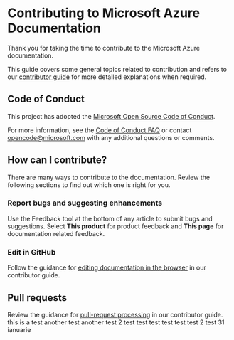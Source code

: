 # Contributing to Microsoft Azure Documentation

Thank you for taking the time to contribute to the Microsoft Azure documentation.

This guide covers some general topics related to contribution and refers to our [contributor guide](https://learn.microsoft.com/contribute/content) for more detailed explanations when required.

## Code of Conduct

This project has adopted the [Microsoft Open Source Code of Conduct](https://opensource.microsoft.com/codeofconduct/).

For more information, see the [Code of Conduct FAQ](https://opensource.microsoft.com/codeofconduct/faq/) or contact [opencode@microsoft.com](mailto:opencode@microsoft.com) with any additional questions or comments.

## How can I contribute?

There are many ways to contribute to the documentation. Review the following sections to find out which one is right for you.

### Report bugs and suggesting enhancements

Use the Feedback tool at the bottom of any article to submit bugs and suggestions. Select **This product** for product feedback and **This page** for documentation related feedback. 

### Edit in GitHub

Follow the guidance for [editing documentation in the browser](https://learn.microsoft.com/contribute/content/how-to-write-quick-edits) in our contributor guide.

## Pull requests

Review the guidance for [pull-request processing](https://learn.microsoft.com/contribute/content/process-pull-request) in our contributor guide.
this is a test
another test
another test 2
test test test
test test test 2
test 31 ianuarie